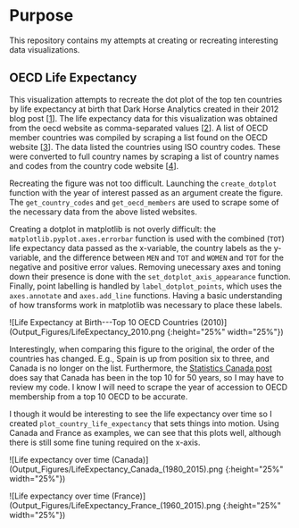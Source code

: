 # Purpose
This repository contains my attempts at creating or recreating interesting data visualizations.

## OECD Life Expectancy
This visualization attempts to recreate the dot plot of the top ten countries by life expectancy at birth that Dark Horse Analytics created in their 2012 blog post [[1](https://www.darkhorseanalytics.com/blog/too-many-bars)]. The life expectancy data for this visualization was obtained from the oecd website as comma-separated values [[2](https://data.oecd.org/healthstat/life-expectancy-at-birth.htm)]. A list of OECD member countries was compiled by scraping a list found on the OECD website [[3](https://www.oecd.org/about/members-and-partners/)]. The data listed the countries using ISO country codes. These were converted to full country names by scraping a list of country names and codes from the country code website [[4](https://www.countrycode.org/)].

Recreating the figure was not too difficult. Launching the `create_dotplot` function with the year of interest passed as an argument create the figure. The `get_country_codes` and `get_oecd_members` are used to scrape some of the necessary data from the above listed websites.

Creating a dotplot in matplotlib is not overly difficult: the `matplotlib.pyplot.axes.errorbar` function is used with the combined (`TOT`) life expectancy data passed as the x-variable, the country labels as the y-variable, and the difference between `MEN` and `TOT` and `WOMEN` and `TOT` for the negative and positive error values. Removing unecessary axes and toning down their presence is done with the `set_dotplot_axis_appearance` function. Finally, point labelling is handled by `label_dotplot_points`, which uses the `axes.annotate` and `axes.add_line` functions. Having a basic understanding of how transforms work in matplotlib was necessary to place these labels.

![Life Expectancy at Birth---Top 10 OECD Countries (2010)](Output_Figures/LifeExpectancy_2010.png {:height="25%" width="25%"})

Interestingly, when comparing this figure to the original, the order of the countries has changed. E.g., Spain is up from position six to three, and Canada is no longer on the list. Furthermore, the [Statistics Canada post](https://www150.statcan.gc.ca/n1/pub/82-624-x/2011001/article/11427-eng.htm) does say that Canada has been in the top 10 for 50 years, so I may have to review my code. I know I will need to scrape the year of accession to OECD membership from a top 10 OECD to be accurate.

I though it would be interesting to see the life expectancy over time so I created `plot_country_life_expectancy` that sets things into motion. Using Canada and France as examples, we can see that this plots well, although there is still some fine tuning required on the x-axis.

![Life expectancy over time (Canada)](Output_Figures/LifeExpectancy_Canada_(1980_2015).png {:height="25%" width="25%"})

![Life expectancy over time (France)](Output_Figures/LifeExpectancy_France_(1960_2015).png {:height="25%" width="25%"})

